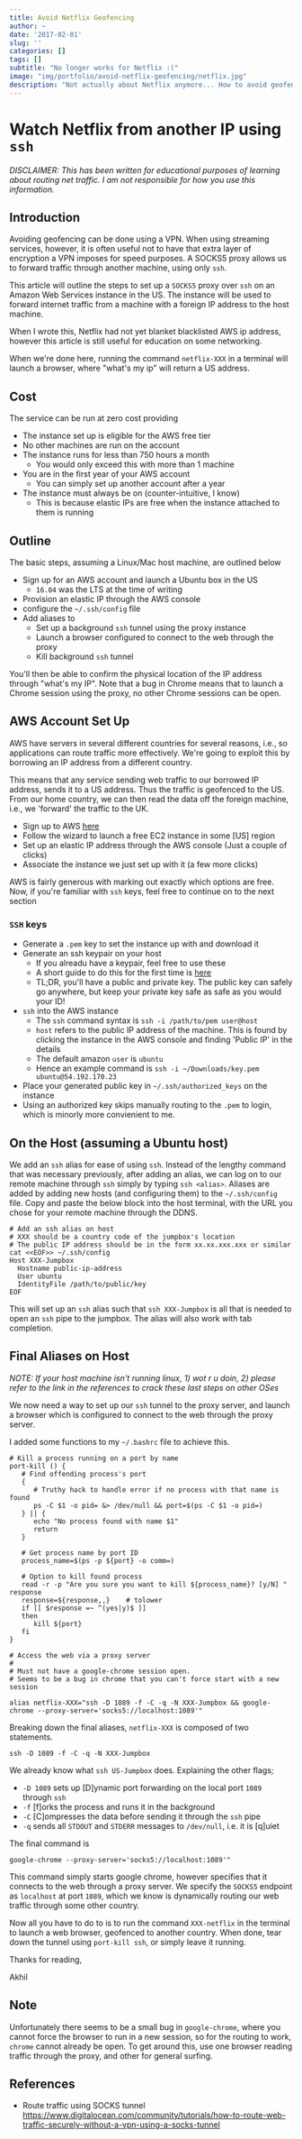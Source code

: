 ```yaml
---
title: Avoid Netflix Geofencing
author: ~
date: '2017-02-01'
slug: ''
categories: []
tags: []
subtitle: "No longer works for Netflix :("
image: "img/portfolio/avoid-netflix-geofencing/netflix.jpg"
description: "Not actually about Netflix anymore... How to avoid geofencing!"
---
```


# Watch Netflix from another IP using `ssh`

_DISCLAIMER: This has been written for educational purposes of learning about routing net traffic. I am not responsible for how you use this information._

## Introduction

Avoiding geofencing can be done using a VPN. When using streaming services, however, it is often useful not to have that extra layer of encryption a VPN imposes for speed purposes.  A SOCKS5 proxy allows us to forward traffic through another machine, using only `ssh`.

This article will outline the steps to set up a `SOCKS5` proxy over `ssh` on an Amazon Web Services instance in the US. The instance will be used to forward internet traffic from a machine with a foreign IP address to the host machine. 

When I wrote this, Netflix had not yet blanket blacklisted AWS ip address, however this article is still useful for education on some networking.

When we're done here, running the command `netflix-XXX` in a terminal will launch a browser, where "what's my ip" will return a US address.

## Cost

The service can be run at zero cost providing

 - The instance set up is eligible for the AWS free tier 
 - No other machines are run on the account
 - The instance runs for less than 750 hours a month 
   - You would only exceed this with more than 1 machine
 - You are in the first year of your AWS account
   - You can simply set up another account after a year
 - The instance must always be on (counter-intuitive, I know)
   - This is because elastic IPs are free when the instance attached to them is running

## Outline

The basic steps, assuming a Linux/Mac host machine, are outlined below

 - Sign up for an AWS account and launch a Ubuntu box in the US
   - `16.04` was the LTS at the time of writing
 - Provision an elastic IP through the AWS console
 - configure the `~/.ssh/config` file
 - Add aliases to
   - Set up a background `ssh` tunnel using the proxy instance
   - Launch a browser configured to connect to the web through the proxy
   - Kill background `ssh` tunnel

You'll then be able to confirm the physical location of the IP address through "what's my IP". Note that a bug in Chrome means that to launch a Chrome session using the proxy, no other Chrome sessions can be open.

## AWS Account Set Up

AWS have servers in several different countries for several reasons, i.e., so applications can route traffic more effectively. We're going to exploit this by borrowing an IP address from a different country.

This means that any service sending web traffic to our borrowed IP address, sends it to a US address. Thus the traffic is geofenced to the US. From our home country, we can then read the data off the foreign machine, i.e., we 'forward' the traffic to the UK.

 - Sign up to AWS [here](https://aws.amazon.com/console/)
 - Follow the wizard to launch a free EC2 instance in some [US] region
 - Set up an elastic IP address through the AWS console (Just a couple of clicks)
 - Associate the instance we just set up with it (a few more clicks)

AWS is fairly generous with marking out exactly which options are free. Now, if you're familiar with `ssh` keys, feel free to continue on to the next section

### `SSH` keys

 - Generate a `.pem` key to set the instance up with and download it
 - Generate an ssh keypair on your host
   - If you alreadu have a keypair, feel free to use these
   - A short guide to do this for the first time is [here](http://www.linuxproblem.org/art_9.html)
   - TL;DR, you'll have a public and private key.  The public key can safely go anywhere, but keep your private key safe as safe as you would your ID!
 - `ssh` into the AWS instance 
   - The `ssh` command syntax is `ssh -i /path/to/pem user@host`
   - `host` refers to the public IP address of the machine. This is found by clicking the instance in the AWS console and finding 'Public IP' in the details
   - The default amazon `user` is `ubuntu`
   - Hence an example command is `ssh -i ~/Downloads/key.pem ubuntu@54.192.170.23`
 - Place your generated public key in `~/.ssh/authorized_keys` on the instance 
 - Using an authorized key skips manually routing to the `.pem` to login, which is minorly more convienient to me.

## On the Host (assuming a Ubuntu host)

We add an `ssh` alias for ease of using `ssh`. Instead of the lengthy command that
was necessary previously, after adding an alias, we can log on to our remote
machine through `ssh` simply by typing `ssh <alias>`.  Aliases are added by
adding new hosts (and configuring them) to the `~/.ssh/config` file. Copy and paste
the below block into the host terminal, with the URL you chose for your remote
machine through the DDNS.

```
# Add an ssh alias on host
# XXX should be a country code of the jumpbox's location
# The public IP address should be in the form xx.xx.xxx.xxx or similar
cat <<EOF>> ~/.ssh/config
Host XXX-Jumpbox
  Hostname public-ip-address
  User ubuntu
  IdentityFile /path/to/public/key 
EOF
```

This will set up an `ssh` alias such that `ssh XXX-Jumpbox` is all that is needed to open an `ssh` pipe to the jumpbox. The alias will also work with tab completion.

## Final Aliases on Host

_NOTE: If your host machine isn't running linux, 1) wot r u doin, 2) please
refer to the link in the references to crack these last steps on other OSes_

We now need a way to set up our `ssh` tunnel to the proxy server, and launch a browser which is configured to connect to the web through the proxy server.

I added some functions to my `~/.bashrc` file to achieve this.  

```
# Kill a process running on a port by name
port-kill () {
   # Find offending process's port
   {
      # Truthy hack to handle error if no process with that name is found
      ps -C $1 -o pid= &> /dev/null && port=$(ps -C $1 -o pid=)
   } || {
      echo "No process found with name $1"
      return
   }

   # Get process name by port ID
   process_name=$(ps -p ${port} -o comm=)

   # Option to kill found process
   read -r -p "Are you sure you want to kill ${process_name}? [y/N] " response
   response=${response,,}    # tolower
   if [[ $response =~ ^(yes|y)$ ]]
   then
      kill ${port}
   fi
}

# Access the web via a proxy server
#
# Must not have a google-chrome session open.
# Seems to be a bug in chrome that you can't force start with a new session

alias netflix-XXX="ssh -D 1089 -f -C -q -N XXX-Jumpbox && google-chrome --proxy-server='socks5://localhost:1089'"
```

Breaking down the final aliases, `netflix-XXX` is composed of two statements.

```
ssh -D 1089 -f -C -q -N XXX-Jumpbox
```

We already know what `ssh US-Jumpbox` does. Explaining the other flags;
 - `-D 1089` sets up [D]ynamic port forwarding on the local port `1089` through
 `ssh`
 - `-f` [f]orks the process and runs it in the background
 - `-C` [C]ompresses the data before sending it through the `ssh` pipe
 - `-q` sends all `STDOUT` and `STDERR` messages to `/dev/null`, i.e. it is
 [q]uiet

The final command is

```
google-chrome --proxy-server='socks5://localhost:1089'"
```

This command simply starts google chrome, however specifies that it connects to the web through a proxy server.  We specify the `SOCKS5` endpoint as `localhost` at port `1089`, which we know is dynamically routing our web traffic through some other country.

Now all you have to do to is to run the command `XXX-netflix` in the terminal to launch a web browser, geofenced to another country. When done, tear down the tunnel using `port-kill ssh`, or simply leave it running.

Thanks for reading,

Akhil

## Note

Unfortunately there seems to be a small bug in `google-chrome`, where you cannot force the browser to run in a new session, so for the routing to work, `chrome` cannot already be open. To get around this, use one browser reading traffic through the proxy, and other for general surfing.

## References
- Route traffic using SOCKS tunnel https://www.digitalocean.com/community/tutorials/how-to-route-web-traffic-securely-without-a-vpn-using-a-socks-tunnel